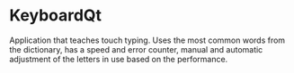 # KeyboardQt
 Application that teaches touch typing. Uses the most common words from the dictionary, has a speed and error counter, manual and automatic adjustment of the letters in use based on the performance.

